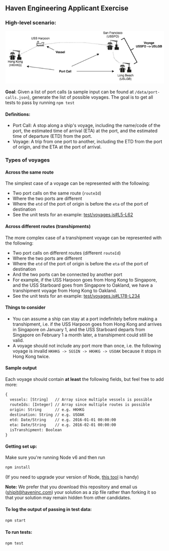 ## Haven Engineering Applicant Exercise

### High-level scenario:

![alt text](/images/shipping_definitions.png)

**Goal**: Given a list of port calls (a sample input can be found at `/data/port-calls.json`), generate the list of possible voyages. The goal is to get all tests to pass by running `npm test`

#### Definitions:
- Port Call: A stop along a ship's voyage, including the name/code of the port, the estimated time of arrival (ETA) at the port, and the estimated time of departure (ETD) from the port.
- Voyage: A trip from one port to another, including the ETD from the port of origin, and the ETA at the port of arrival.

### Types of voyages
#### Across the same route
The simplest case of a voyage can be represented with the following:
- Two port calls on the same route (`routeId`)
- Where the two ports are different
- Where the `etd` of the port of origin is before the `eta` of the port of destination
- See the unit tests for an example: [test/voyages.js#L5-L62](https://github.com/HavenInc/janus-exercise/blob/master/test/voyages.js#L5-L62)

#### Across different routes (transhipments)
The more complex case of a transhipment voyage can be represented with the following:
- Two port calls on different routes (different `routeId`)
- Where the two ports are different
- Where the `etd` of the port of origin is before the `eta` of the port of destination
- And the two ports can be connected by another port
- For example, if the USS Harpoon goes from Hong Kong to Singapore, and the USS Starboard goes from Singapore to Oakland, we have a transhipment voyage from Hong Kong to Oakland.
- See the unit tests for an example: [test/voyages.js#L178-L234](https://github.com/HavenInc/janus-exercise/blob/master/test/voyages.js#L178-L234)

#### Things to consider
- You can assume a ship can stay at a port indefinitely before making a transhipment, i.e. if the USS Harpoon goes from Hong Kong and arrives in Singapore on January 1, and the USS Starboard departs from Singapore on February 1 a month later, a transhipment could still be valid.
- A voyage should not include any port more than once, i.e. the following voyage is invalid `HKHKG -> SGSIN -> HKHKG -> USOAK` because it stops in Hong Kong twice.

#### Sample output
Each voyage should contain **at least** the following fields, but feel free to add more:
```
{
  vessels: [String]   // Array since multiple vessels is possible
  routeIds: [Integer] // Array since multiple routes is possible
  origin: String      // e.g. HKHKG
  destination: String // e.g. USOAK
  etd: Date/String    // e.g. 2016-01-01 00:00:00
  eta: Date/String    // e.g. 2016-02-01 00:00:00
  isTranshipment: Boolean
}
```

#### Getting set up:
Make sure you're running Node v6 and then run
```bash
npm install
```
(If you need to upgrade your version of Node, [this tool](https://github.com/tj/n) is handy)

**Note:** We prefer that you download this repository and email us (shipit@haveninc.com) your solution as a zip file rather than forking it so that your solution may remain hidden from other candidates.

#### To log the output of passing in test data:
```bash
npm start
```

#### To run tests:
```bash
npm test
```
